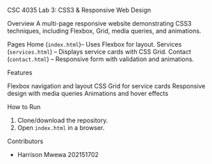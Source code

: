 CSC 4035 Lab 3: CSS3 & Responsive Web Design

Overview
A multi-page responsive website demonstrating CSS3 techniques, including Flexbox, Grid, media queries, and animations.

Pages
Home (`index.html`)– Uses Flexbox for layout.
Services (`services.html`) – Displays service cards with CSS Grid.
Contact (`contact.html`) – Responsive form with validation and animations.

Features

Flexbox navigation and layout
CSS Grid for service cards
Responsive design with media queries
Animations and hover effects

How to Run

1. Clone/download the repository.
2. Open `index.html` in a browser.

Contributors

- Harrison Mwewa
  202151702
